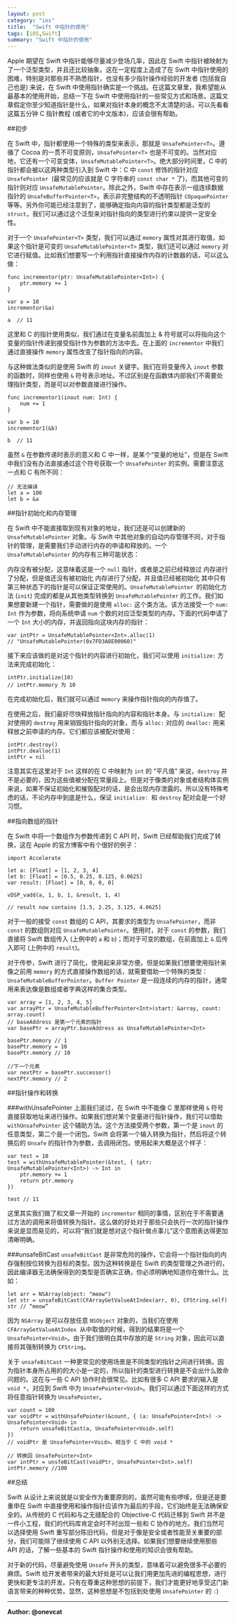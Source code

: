 ```yaml
---
layout: post
category: "ios"
title:  "Swift 中指针的使用"  
tags: [iOS,Swift]
summary: "Swift 中指针的使用"  
---
```

Apple 期望在 Swift 中指针能够尽量减少登场几率，因此在 Swift 中指针被映射为了一个泛型类型，并且还比较抽象。这在一定程度上造成了在 Swift 中指针使用的困难，特别是对那些并不熟悉指针，也没有多少指针操作经验的开发者 (包括我自己也是) 来说，在 Swift 中使用指针确实是一个挑战。在这篇文章里，我希望能从最基本的使用开始，总结一下在 Swift 中使用指针的一些常见方式和场景。这篇文章假定你至少知道指针是什么，如果对指针本身的概念不太清楚的话，可以先看看这篇五分钟 C 指针教程 (或者它的中文版本)，应该会很有帮助。

##初步

在 Swift 中，指针都使用一个特殊的类型来表示，那就是 `UnsafePointer<T>`。遵循了 Cocoa 的一贯不可变原则，`UnsafePointer<T>` 也是不可变的。当然对应地，它还有一个可变变体，`UnsafeMutablePointer<T>`。绝大部分时间里，C 中的指针都会被以这两种类型引入到 Swift 中：C 中 `const` 修饰的指针对应 `UnsafePointer `(最常见的应该就是 C 字符串的 `const char *` 了)，而其他可变的指针则对应 `UnsafeMutablePointer`。除此之外，Swift 中存在表示一组连续数据指针的 `UnsafeBufferPointer<T>`，表示非完整结构的不透明指针 `COpaquePointer` 等等。另外你可能已经注意到了，能够确定指向内容的指针类型都是泛型的 `struct`，我们可以通过这个泛型来对指针指向的类型进行约束以提供一定安全性。

对于一个 `UnsafePointer<T>` 类型，我们可以通过 `memory` 属性对其进行取值，如果这个指针是可变的 `UnsafeMutablePointer<T>` 类型，我们还可以通过 `memory` 对它进行赋值。比如我们想要写一个利用指针直接操作内存的计数器的话，可以这么做：

	func incrementor(ptr: UnsafeMutablePointer<Int>) {
	    ptr.memory += 1
	}

	var a = 10
	incrementor(&a)

	a  // 11
	
这里和 C 的指针使用类似，我们通过在变量名前面加上 & 符号就可以将指向这个变量的指针传递到接受指针作为参数的方法中去。在上面的 `incrementor` 中我们通过直接操作 `memory` 属性改变了指针指向的内容。

与这种做法类似的是使用 Swift 的 `inout` 关键字。我们在将变量传入 `inout` 参数的函数时，同样也使用 `&` 符号表示地址。不过区别是在函数体内部我们不需要处理指针类型，而是可以对参数直接进行操作。

	func incrementor1(inout num: Int) {
	    num += 1
	}

	var b = 10
	incrementor1(&b)

	b  // 11
	
虽然 `&` 在参数传递时表示的意义和 C 中一样，是某个“变量的地址”，但是在 Swift 中我们没有办法直接通过这个符号获取一个 `UnsafePointer` 的实例。需要注意这一点和 C 有所不同：

	// 无法编译
	let a = 100
	let b = &a
	
##指针初始化和内存管理

在 Swift 中不能直接取到现有对象的地址，我们还是可以创建新的 `UnsafeMutablePointer` 对象。与 Swift 中其他对象的自动内存管理不同，对于指针的管理，是需要我们手动进行内存的申请和释放的。一个 `UnsafeMutablePointer` 的内存有三种可能状态：

内存没有被分配，这意味着这是一个 `null` 指针，或者是之前已经释放过
内存进行了分配，但是值还没有被初始化
内存进行了分配，并且值已经被初始化
其中只有第三种状态下的指针是可以保证正常使用的。`UnsafeMutablePointer `的初始化方法 (`init`) 完成的都是从其他类型转换到 `UnsafeMutablePointer` 的工作。我们如果想要新建一个指针，需要做的是使用 `alloc:` 这个类方法。该方法接受一个 `num: Int` 作为参数，将向系统申请 `num` 个数的对应泛型类型的内存。下面的代码申请了一个 `Int` 大小的内存，并返回指向这块内存的指针：

	var intPtr = UnsafeMutablePointer<Int>.alloc(1)
	// "UnsafeMutablePointer(0x7FD3A8E00060)"
	
接下来应该做的是对这个指针的内容进行初始化，我们可以使用 `initialize:` 方法来完成初始化：

	intPtr.initialize(10)
	// intPtr.memory 为 10
	
在完成初始化后，我们就可以通过 `memory` 来操作指针指向的内存值了。

在使用之后，我们最好尽快释放指针指向的内容和指针本身。与 `initialize: `配对使用的 `destroy` 用来销毁指针指向的对象，而与 `alloc:` 对应的 `dealloc:` 用来释放之前申请的内存。它们都应该被配对使用：

	intPtr.destroy()
	intPtr.dealloc(1)
	intPtr = nil
	
注意其实在这里对于 `Int` 这样的在 C 中映射为 `int` 的 “平凡值” 来说，`destroy` 并不是必要的，因为这些值被分配在常量段上。但是对于像类的对象或者结构体实例来说，如果不保证初始化和摧毁配对的话，是会出现内存泄露的。所以没有特殊考虑的话，不论内存中到底是什么，保证 `initialize: `和 `destroy` 配对会是一个好习惯。

##指向数组的指针

在 Swift 中将一个数组作为参数传递到 C API 时，Swift 已经帮助我们完成了转换，这在 Apple 的官方博客中有个很好的例子：

	import Accelerate

	let a: [Float] = [1, 2, 3, 4]
	let b: [Float] = [0.5, 0.25, 0.125, 0.0625]
	var result: [Float] = [0, 0, 0, 0]

	vDSP_vadd(a, 1, b, 1, &result, 1, 4)

	// result now contains [1.5, 2.25, 3.125, 4.0625]
	
对于一般的接受 `const` 数组的 C API，其要求的类型为 `UnsafePointer`，而非 `const` 的数组则对应 `UnsafeMutablePointer`。使用时，对于 `const` 的参数，我们直接将 Swift 数组传入 (上例中的 `a` 和 `b`)；而对于可变的数组，在前面加上 `&` 后传入即可 (上例中的 `result`)。

对于传参，Swift 进行了简化，使用起来非常方便。但是如果我们想要使用指针来像之前用 `memory` 的方式直接操作数组的话，就需要借助一个特殊的类型：`UnsafeMutableBufferPointer`。`Buffer Pointer` 是一段连续的内存的指针，通常用来表达像是数组或者字典这样的集合类型。

	var array = [1, 2, 3, 4, 5]
	var arrayPtr = UnsafeMutableBufferPointer<Int>(start: &array, count: array.count)
	// baseAddress 是第一个元素的指针
	var basePtr = arrayPtr.baseAddress as UnsafeMutablePointer<Int>

	basePtr.memory // 1
	basePtr.memory = 10
	basePtr.memory // 10

	//下一个元素
	var nextPtr = basePtr.successor()
	nextPtr.memory // 2
	
##指针操作和转换

###withUnsafePointer
上面我们说过，在 Swift 中不能像 C 里那样使用 `&` 符号直接获取地址来进行操作。如果我们想对某个变量进行指针操作，我们可以借助 `withUnsafePointer` 这个辅助方法。这个方法接受两个参数，第一个是 `inout` 的任意类型，第二个是一个闭包。Swift 会将第一个输入转换为指针，然后将这个转换后的 `Unsafe` 的指针作为参数，去调用闭包。使用起来大概是这个样子：

	var test = 10
	test = withUnsafeMutablePointer(&test, { (ptr: UnsafeMutablePointer<Int>) -> Int in
	    ptr.memory += 1
	    return ptr.memory
	})

	test // 11
	
这里其实我们做了和文章一开始的 `incrementor` 相同的事情，区别在于不需要通过方法的调用来将值转换为指针。这么做的好处对于那些只会执行一次的指针操作来说是显而易见的，可以将“我们就是想对这个指针做点事儿”这个意图表达得更加清晰明确。

###unsafeBitCast
`unsafeBitCast` 是非常危险的操作，它会将一个指针指向的内存强制按位转换为目标的类型。因为这种转换是在 Swift 的类型管理之外进行的，因此编译器无法确保得到的类型是否确实正确，你必须明确地知道你在做什么。比如：

	let arr = NSArray(object: "meow")
	let str = unsafeBitCast(CFArrayGetValueAtIndex(arr, 0), CFString.self)
	str // “meow”
	
因为 `NSArray` 是可以存放任意 `NSObject` 对象的，当我们在使用 `CFArrayGetValueAtIndex `从中取值的时候，得到的结果将是一个 `UnsafePointer<Void>`。由于我们很明白其中存放的是 `String` 对象，因此可以直接将其强制转换为 `CFString`。

关于 `unsafeBitCast` 一种更常见的使用场景是不同类型的指针之间进行转换。因为指针本身所占用的的大小是一定的，所以指针的类型进行转换是不会出什么致命问题的。这在与一些 C API 协作时会很常见。比如有很多 C API 要求的输入是 `void *`，对应到 Swift 中为 `UnsafePointer<Void>`。我们可以通过下面这样的方式将任意指针转换为 `UnsafePointer`。

	var count = 100
	var voidPtr = withUnsafePointer(&count, { (a: UnsafePointer<Int>) -> UnsafePointer<Void> in
	    return unsafeBitCast(a, UnsafePointer<Void>.self)
	})
	// voidPtr 是 UnsafePointer<Void>。相当于 C 中的 void *

	// 转换回 UnsafePointer<Int>
	var intPtr = unsfeBitCast(voidPtr, UnsafePointer<Int>.self)
	intPtr.memory //100
	
##总结

Swift 从设计上来说就是以安全作为重要原则的，虽然可能有些啰嗦，但是还是要重申在 Swift 中直接使用和操作指针应该作为最后的手段，它们始终是无法确保安全的。从传统的 C 代码和与之无缝配合的 Objective-C 代码迁移到 Swift 并不是一件小工程，我们的代码库肯定会时不时出现一些和 C 协作的地方。我们当然可以选择使用 Swift 重写部分陈旧代码，但是对于像是安全或者性能至关重要的部分，我们可能除了继续使用 C API 以外别无选择。如果我们想要继续使用那些 API 的话，了解一些基本的 Swift 指针操作和使用的知识会很有帮助。

对于新的代码，尽量避免使用 `Unsafe` 开头的类型，意味着可以避免很多不必要的麻烦。Swift 给开发者带来的最大好处是可以让我们用更加先进的编程思想，进行更快和更专注的开发。只有在尊重这种思想的前提下，我们才能更好地享受这门新语言带来的种种优势。显然，这种思想是不包括到处使用 `UnsafePointer` 的 `:`)

***
**Author: @onevcat**

